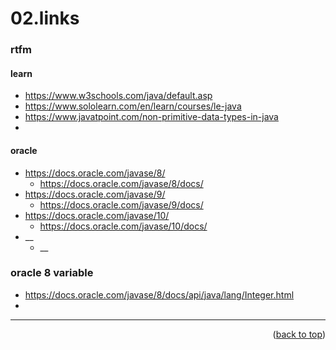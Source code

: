 <a name="topage"></a>

# 02.links

### rtfm 

#### learn

* https://www.w3schools.com/java/default.asp
* https://www.sololearn.com/en/learn/courses/le-java
* https://www.javatpoint.com/non-primitive-data-types-in-java
* 
  
#### oracle
* https://docs.oracle.com/javase/8/
    * https://docs.oracle.com/javase/8/docs/
* https://docs.oracle.com/javase/9/
    * https://docs.oracle.com/javase/9/docs/
* https://docs.oracle.com/javase/10/
    * https://docs.oracle.com/javase/10/docs/
* __
    * __

### oracle 8 variable
* https://docs.oracle.com/javase/8/docs/api/java/lang/Integer.html
* 

----

<p align="right">(<a href="#topage">back to top</a>)</p>
<br/>
<br/>

